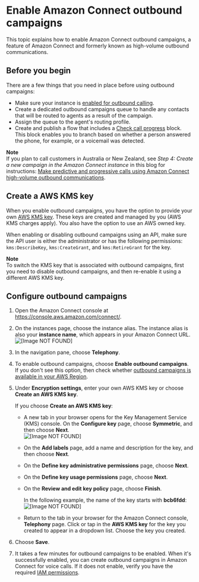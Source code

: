 # Enable Amazon Connect outbound campaigns<a name="enable-outbound-campaigns"></a>

This topic explains how to enable Amazon Connect outbound campaigns, a feature of Amazon Connect and formerly known as high\-volume outbound communications\.

## Before you begin<a name="campaign-prereq"></a>

There are a few things that you need in place before using outbound campaigns:
+ Make sure your instance is [enabled for outbound calling](enable-outbound-calls.md)\. 
+ Create a dedicated outbound campaigns queue to handle any contacts that will be routed to agents as a result of the campaign\.
+ Assign the queue to the agent's routing profile\.
+ Create and publish a flow that includes a [Check call progress](check-call-progress.md) block\. This block enables you to branch based on whether a person answered the phone, for example, or a voicemail was detected\.

**Note**  
If you plan to call customers in Australia or New Zealand, see *Step 4: Create a new campaign in the Amazon Connect instance* in this blog for instructions: [ Make predictive and progressive calls using Amazon Connect high\-volume outbound communications](http://aws.amazon.com/blogs/contact-center/make-predictive-and-progressive-calls-using-amazon-connect-high-volume-outbound-communications/)\.

## Create a AWS KMS key<a name="create-kms-key-campaigns"></a>

When you enable outbound campaigns, you have the option to provide your own [AWS KMS key](https://docs.aws.amazon.com/kms/latest/developerguide/concepts.html#kms_keys)\. These keys are created and managed by you \(AWS KMS charges apply\)\. You also have the option to use an AWS owned key\. 

When enabling or disabling outbound campaigns using an API, make sure the API user is either the administrator or has the following permissions: `kms:DescribeKey`, `kms:CreateGrant`, and `kms:RetireGrant` for the key\.

**Note**  
To switch the KMS key that is associated with outbound campaigns, first you need to disable outbound campaigns, and then re\-enable it using a different AWS KMS key\.

## Configure outbound campaigns<a name="configure-outbound-campaigns"></a>

1. Open the Amazon Connect console at [https://console\.aws\.amazon\.com/connect/](https://console.aws.amazon.com/connect/)\.

1. On the instances page, choose the instance alias\. The instance alias is also your **instance name**, which appears in your Amazon Connect URL\.  
![\[Image NOT FOUND\]](http://docs.aws.amazon.com/connect/latest/adminguide/images/instance.png)

1. In the navigation pane, choose **Telephony**\.

1. To enable outbound campaigns, choose **Enable outbound campaigns**\. If you don't see this option, then check whether [ outbound campaigns is available in your AWS Region](regions.md#campaigns_region)\. 

1. Under **Encryption settings**, enter your own AWS KMS key or choose **Create an AWS KMS key**\.

   If you choose **Create an AWS KMS key**:
   + A new tab in your browser opens for the Key Management Service \(KMS\) console\. On the **Configure key** page, choose **Symmetric**, and then choose **Next**\.  
![\[Image NOT FOUND\]](http://docs.aws.amazon.com/connect/latest/adminguide/images/customer-profiles-create-kms-key-configure-key.png)
   + On the **Add labels** page, add a name and description for the key, and then choose **Next**\.
   + On the **Define key administrative permissions** page, choose **Next**\.
   + On the **Define key usage permissions** page, choose **Next**\.
   + On the **Review and edit key policy** page, choose **Finish**\.

     In the following example, the name of the key starts with **bcb6fdd**:  
![\[Image NOT FOUND\]](http://docs.aws.amazon.com/connect/latest/adminguide/images/customer-profiles-create-kms-key-note-key.png)
   + Return to the tab in your browser for the Amazon Connect console, **Telephony** page\. Click or tap in the **AWS KMS key** for the key you created to appear in a dropdown list\. Choose the key you created\.

1. Choose **Save**\. 

1. It takes a few minutes for outbound campaigns to be enabled\. When it's successfully enabled, you can create outbound campaigns in Amazon Connect for voice calls\. If it does not enable, verify you have the required [IAM permissions](security-iam-amazon-connect-permissions.md)\. 